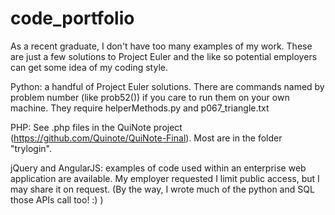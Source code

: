 # code_portfolio
As a recent graduate, I don't have too many examples of my work. These are just a few solutions to Project Euler and the like so potential employers can get some idea of my coding style.

Python: a handful of Project Euler solutions. There are commands named by problem number (like prob52()) if you care to run them on your own machine. They require helperMethods.py and p067_triangle.txt

PHP: See .php files in the QuiNote project (https://github.com/Quinote/QuiNote-Final). Most are in the folder "trylogin".

jQuery and AngularJS: examples of code used within an enterprise web application are available. My employer requested I limit public access, but I may share it on request. (By the way, I wrote much of the python and SQL those APIs call too! :) )

